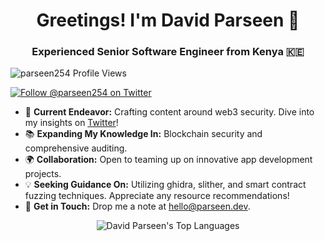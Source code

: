 <h1 align="center">Greetings! I'm David Parseen 🚀</h1>
<h3 align="center">Experienced Senior Software Engineer from Kenya 🇰🇪</h3>

<p align="left"> 
  <img src="https://komarev.com/ghpvc/?username=parseen254&label=Profile%20Views&color=0e75b6&style=flat" alt="parseen254 Profile Views" />
</p>

<p align="left"> 
  <a href="https://twitter.com/parseen254" target="blank">
    <img src="https://img.shields.io/twitter/follow/parseen254?logo=twitter&style=for-the-badge" alt="Follow @parseen254 on Twitter" />
  </a>
</p>

- 🎯 **Current Endeavor:** Crafting content around web3 security. Dive into my insights on [Twitter](https://twitter.com/parseen254)!
- 📚 **Expanding My Knowledge In:** Blockchain security and comprehensive auditing.
- 🌍 **Collaboration:** Open to teaming up on innovative app development projects.
- 💡 **Seeking Guidance On:** Utilizing ghidra, slither, and smart contract fuzzing techniques. Appreciate any resource recommendations!
- 💌 **Get in Touch:** Drop me a note at [hello@parseen.dev](mailto:hello@parseen.dev).

<p align="center">
  <img src="https://github-readme-stats.vercel.app/api/top-langs?username=parseen254&show_icons=true&locale=en" alt="David Parseen's Top Languages" />
</p>
